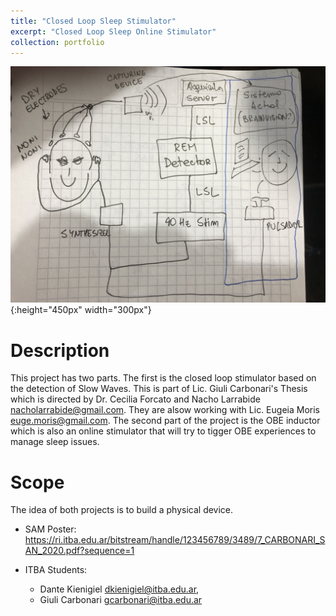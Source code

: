 ```yaml
---
title: "Closed Loop Sleep Stimulator"
excerpt: "Closed Loop Sleep Online Stimulator"
collection: portfolio
---
```


![Descriptor](/images/diagram.jpg){:height="450px" width="300px"}

# Description

This project has two parts.  The first is the closed loop stimulator based on the detection of Slow Waves. This is part of Lic. Giuli Carbonari's Thesis which is directed by Dr. Cecilia Forcato and Nacho Larrabide nacholarrabide@gmail.com.  They are alsow working with Lic. Eugeia Moris euge.moris@gmail.com.   The second part of the project is the OBE inductor which is also an online stimulator that will try to tigger OBE experiences to manage sleep issues.

# Scope
The idea of both projects is to build a physical device.



* SAM Poster: https://ri.itba.edu.ar/bitstream/handle/123456789/3489/7_CARBONARI_SAN_2020.pdf?sequence=1

* ITBA Students: 
  * Dante Kienigiel dkienigiel@itba.edu.ar, 
  * Giuli Carbonari gcarbonari@itba.edu.ar








